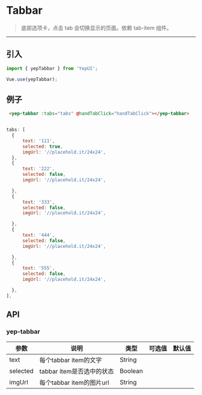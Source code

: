 # Tabbar

> 底部选项卡，点击 tab 会切换显示的页面。依赖 tab-item 组件。

-------------

## 引入

```javascript
import { yepTabbar } from 'YepUI';

Vue.use(yepTabbar);
```

## 例子


```html
 <yep-tabbar :tabs="tabs" @handTabClick="handTabClick"></yep-tabbar>
```

```js

tabs: [
  {
      text: '111',
      selected: true,
      imgUrl: '//placehold.it/24x24',
  },
  {
      text: '222',
      selected: false,
      imgUrl: '//placehold.it/24x24',

  },
  {
      text: '333',
      selected: false,
      imgUrl: '//placehold.it/24x24',

  },
  {
      text: '444',
      selected: false,
      imgUrl: '//placehold.it/24x24',

  },
  {
      text: '555',
      selected: false,
      imgUrl: '//placehold.it/24x24',

  },
],

```

## API

### yep-tabbar
| 参数 | 说明 | 类型 | 可选值 | 默认值 |
|------|-------|---------|-------|--------|
| text | 每个tabbar item的文字 | String | |  |
| selected | tabbar item是否选中的状态 | Boolean | |  |
| imgUrl | 每个tabbar item的图片url | String | |  |


